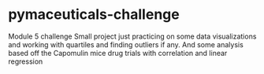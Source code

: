 # pymaceuticals-challenge
Module 5 challenge
Small project just practicing on some data visualizations and working with quartiles and finding outliers if any. 
And some analysis based off the Capomulin mice drug trials with correlation and linear regression
